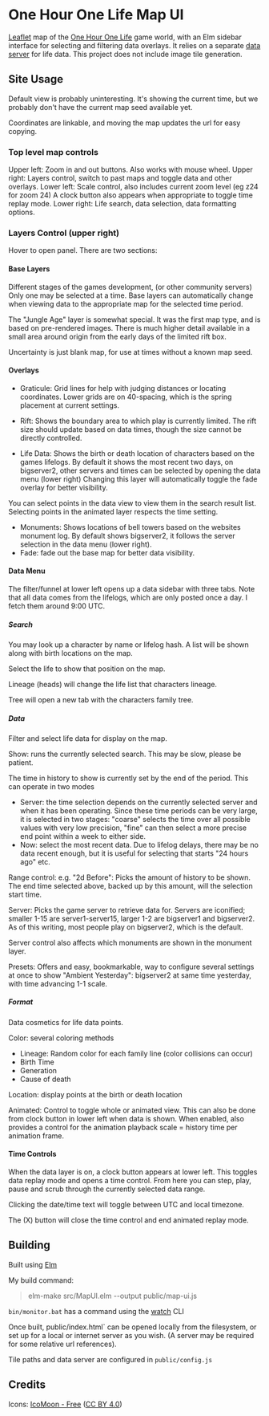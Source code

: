 # One Hour One Life Map UI

[Leaflet](https://leafletjs.com/) map of the [One Hour One Life](https://onehouronelife.com/) game world, with an Elm sidebar interface for selecting and filtering data overlays. It relies on a separate [data server](https://github.com/JustinLove/ohol-data-server) for life data. This project does not include image tile generation.

## Site Usage

Default view is probably uninteresting. It's showing the current time, but we probably don't have the current map seed available yet.

Coordinates are linkable, and moving the map updates the url for easy copying.

### Top level map controls

Upper left: Zoom in and out buttons. Also works with mouse wheel.
Upper right: Layers control, switch to past maps and toggle data and other overlays.
Lower left: Scale control, also includes current zoom level (eg z24 for zoom 24) A clock button also appears when appropriate to toggle time replay mode.
Lower right: Life search, data selection, data formatting options.

### Layers Control (upper right)

Hover to open panel. There are two sections:

#### Base Layers

Different stages of the games development, (or other community servers) Only one may be selected at a time. Base layers can automatically change when viewing data to the appropriate map for the selected time period.

The "Jungle Age" layer is somewhat special. It was the first map type, and is based on pre-rendered images. There is much higher detail available in a small area around origin from the early days of the limited rift box.

Uncertainty is just blank map, for use at times without a known map seed.

#### Overlays

- Graticule: Grid lines for help with judging distances or locating coordinates. Lower grids are on 40-spacing, which is the spring placement at current settings.

- Rift: Shows the boundary area to which play is currently limited. The rift size should update based on data times, though the size cannot be directly controlled.

- Life Data: Shows the birth or death location of characters based on the games lifelogs. By default it shows the most recent two days, on bigserver2, other servers and times can be selected by opening the data menu (lower right) Changing this layer will automatically toggle the fade overlay for better visibility.

You can select points in the data view to view them in the search result list. Selecting points in the animated layer respects the time setting.

- Monuments: Shows locations of bell towers based on the websites monument log. By default shows bigserver2, it follows the server selection in the data menu (lower right).
- Fade: fade out the base map for better data visibility.

#### Data Menu

The filter/funnel at lower left opens up a data sidebar with three tabs. Note that all data comes from the lifelogs, which are only posted once a day. I fetch them around 9:00 UTC.

##### Search

You may look up a character by name or lifelog hash. A list will be shown along with birth locations on the map.

Select the life to show that position on the map.

Lineage (heads) will change the life list that characters lineage.

Tree will open a new tab with the characters family tree.

##### Data

Filter and select life data for display on the map.

Show: runs the currently selected search. This may be slow, please be patient.

The time in history to show is currently set by the end of the period. This can operate in two modes

- Server: the time selection depends on the currently selected server and when it has been operating. Since these time periods can be very large, it is selected in two stages: "coarse" selects the time over all possible values with very low precision, "fine" can then select a more precise end point within a week to either side.
- Now: select the most recent data. Due to lifelog delays, there may be no data recent enough, but it is useful for selecting that starts "24 hours ago" etc.

Range control: e.g. "2d Before": Picks the amount of history to be shown. The end time selected above, backed up by this amount, will the selection start time.

Server: Picks the game server to retrieve data for. Servers are iconified; smaller 1-15 are server1-server15, larger 1-2 are bigserver1 and bigserver2. As of this writing, most people play on bigserver2, which is the default.

Server control also affects which monuments are shown in the monument layer.

Presets: Offers and easy, bookmarkable, way to configure several settings at once to show "Ambient Yesterday": bigserver2 at same time yesterday, with time advancing 1-1 scale.

##### Format

Data cosmetics for life data points.

Color: several coloring methods
- Lineage: Random color for each family line (color collisions can occur)
- Birth Time
- Generation
- Cause of death

Location: display points at the birth or death location

Animated: Control to toggle whole or animated view. This can also be done from clock button in lower left when data is shown. When enabled, also provides a control for the animation playback scale = history time per animation frame.

#### Time Controls

When the data layer is on, a clock button appears at lower left. This toggles data replay mode and opens a time control. From here you can step, play, pause and scrub through the currently selected data range.

Clicking the date/time text will toggle between UTC and local timezone.

The (X) button will close the time control and end animated replay mode.

## Building

Built using [Elm](http://elm-lang.org/)

My build command:

> elm-make src/MapUI.elm --output public/map-ui.js

`bin/monitor.bat` has a command using the [watch](https://www.npmjs.com/package/watch) CLI

Once built, public/index.html` can be opened locally from the filesystem, or set up for a local or internet server as you wish. (A server may be required for some relative url references).

Tile paths and data server are configured in `public/config.js`

## Credits

Icons: [IcoMoon - Free](https://icomoon.io/#icons-icomoon) ([CC BY 4.0](http://creativecommons.org/licenses/by/4.0/))
